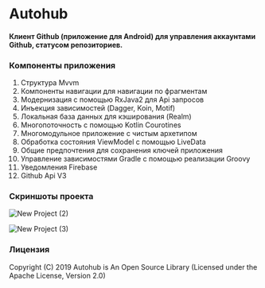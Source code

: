 # Autohub
#### Клиент Github (приложение для Android) для управления аккаунтами Github, статусом репозиториев.

### Компоненты приложения

1. Структура Mvvm
2. Компоненты навигации для навигации по фрагментам
3. Модернизация с помощью RxJava2 для Api запросов
4. Инъекция зависимостей (Dagger, Koin, Motif)
5. Локальная база данных для кэширования (Realm)
6. Многопоточность с помощью Kotlin Courotines
7. Многомодульное приложение с чистым архетипом
8. Обработка состояния ViewModel с помощью LiveData
9. Общие предпочтения для сохранения ключей приложения
10. Управление зависимостями Gradle с помощью реализации Groovy
11. Уведомления Firebase
12. Github Api V3

### Скриншоты проекта

![New Project (2)](https://user-images.githubusercontent.com/29167110/77693737-bfb54580-6fa0-11ea-95fc-bdeb8be6af0d.png)

![New Project (3)](https://user-images.githubusercontent.com/29167110/77693772-ccd23480-6fa0-11ea-8b1f-e4f4d5025f8f.png)


### Лицензия

Copyright (C) 2019 Autohub is An Open Source Library (Licensed under the Apache License, Version 2.0)

